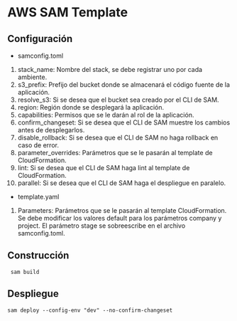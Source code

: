 #  AWS SAM Template
## Configuración
* samconfig.toml
1. stack_name: Nombre del stack, se debe registrar uno por cada ambiente.
2. s3_prefix: Prefijo del bucket donde se almacenará el código fuente de la aplicación.
3. resolve_s3: Si se desea que el bucket sea creado por el CLI de SAM.
4. region: Región donde se desplegará la aplicación.
5. capabilities: Permisos que se le darán al rol de la aplicación.
6. confirm_changeset: Si se desea que el CLI de SAM muestre los cambios antes de desplegarlos.
7. disable_rollback: Si se desea que el CLI de SAM no haga rollback en caso de error.
8. parameter_overrides: Parámetros que se le pasarán al template de CloudFormation.
9. lint: Si se desea que el CLI de SAM haga lint al template de CloudFormation.
10. parallel: Si se desea que el CLI de SAM haga el despliegue en paralelo.

* template.yaml
1. Parameters: Parámetros que se le pasarán al template CloudFormation. Se debe modificar los valores default para los parámetros company y project. El parámetro stage se sobreescribe en el archivo samconfig.toml.

## Construcción
 `` 
sam build
``

## Despliegue
``
sam deploy --config-env "dev" --no-confirm-changeset
``
